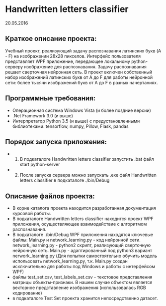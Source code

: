 # Handwritten letters classifier 
20.05.2016

## Краткое описание проекта:
Учебный проект, реализующий задачу распознавания латинских букв (A - F) на изображении 28х28 пикселов. 
Интерфейс пользователя представляет WPF приложение, передающее локальному python-серверу изображение для распознавания. 
Задачу распознавания решает сверточная нейронная сеть. 
В проект включен собственный набор изображений латинских букв от A до F для работы нейронной сети: более тысячи изображений букв от A до F в разных начертаниях. 

## Программные требования: 
* Операционная система Windows Vista (и более поздние версии)
* .Net Framework 3.0 (и выше) 
* Интерпретатор Python 3.5 (и выше) c предустановленными библиотеками: tensorflow, numpy, Pillow, Flask, pandas

## Порядок запуска приложения:
* 1. В подкаталоге Handwritten letters classifier запустить .bat файл start python-server
* 2. После запуска сервера можно запускать .exe файл Handwritten letters classifier в подкаталоге ./bin/Debug


## Описание файлов проекта: 
* В корне каталога проекта находится разработанная документация курсовой работы. 
* В подкаталоге Handwritten letters classifier находится проект WPF приложения, осуществляющее взаимодействие с алгоритмом распознавания. 
* В подкаталоге ./bin/Debug WPF приложения находятся ключевые файлы: Main.py и network_learning.py - код нейронной сети. 
network_learning.py - python2 скрипт, реализующий сверточную нейронную сеть. Main.py - адаптированный под python3 вариант nerwork_learning.py
(Для попытки самостоятельно обучить модель использовать network_learning.py, т.к. Main.py создан исключительно для работы под Windows и работы с интерфейсом WPF)
* файлы test_set.csv, test_labels_set.csv - текстовое представления матрицы объекты-признаки. В нашем случае объектом является векторное представление изображения (использовалась RGB кодирование)
* в подкаталоге Test Set проекта хранится непосредственно датасет.  
